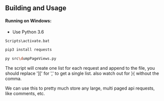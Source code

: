 ## Building and Usage

#### Running on Windows:

 - Use Python 3.6
 
```bash
Scripts\activate.bat

pip3 install requests

py src\dumpPageViews.py
```

The script will create one list for each request and append to the file, you should replace '][' for ',' to get a single list.
also watch out for }{ without the comma.

We can use this to pretty much store any large, multi paged api requests, like comments, etc.